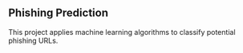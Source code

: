 ## Phishing Prediction
This project applies machine learning algorithms to classify potential phishing URLs.
